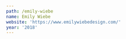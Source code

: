 ```yaml
---
path: /emily-wiebe
name: Emily Wiebe
website: 'https://www.emilywiebedesign.com/'
year: '2018'
---
```


